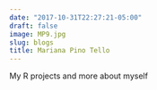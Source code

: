 ```yaml
---
date: "2017-10-31T22:27:21-05:00"
draft: false
image: MP9.jpg
slug: blogs
title: Mariana Pino Tello
---
```


My R projects and more about myself